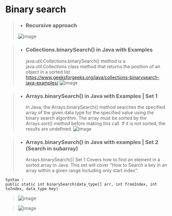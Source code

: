 # Binary search
> - ### Recursive approach
> ![image](https://github.com/user-attachments/assets/3dadb0bc-e52c-4939-87d4-ea2ebd94ae85)

> - ### Collections.binarySearch() in Java with Examples
>   java.util.Collections.binarySearch() method is a java.util.Collections class method that returns the position of an object in a sorted list.
>   https://www.geeksforgeeks.org/java/collections-binarysearch-java-examples/
>   ![image](https://github.com/user-attachments/assets/100e5a25-7dc8-4a76-87b0-ce3b0edbf911)

> - ### Arrays.binarySearch() in Java with Examples | Set 1
>   In Java, the Arrays.binarySearch() method searches the specified array of the given data type for the specified value using the binary search algorithm.
>   The array must be sorted by the Arrays.sort() method before making this call. If it is not sorted, the results are undefined.
>   ![image](https://github.com/user-attachments/assets/eb5333a8-9c0c-47b5-bc0c-bce991140130)

> - ### Arrays.binarySearch() in Java with examples | Set 2 (Search in subarray)
>   Arrays.binarySearch()| Set 1 Covers how to find an element in a sorted array in Java. This set will cover "How to Search a key in an array within a given range including only start index".
```
Syntax :  
public static int binarySearch(data_type[] arr, int fromIndex, int toIndex, data_type key)
```
>![image](https://github.com/user-attachments/assets/b21d68eb-3b2e-40ec-aa85-26f0d5bd2e77)

> ![image](https://github.com/user-attachments/assets/9f5d303c-df18-42d2-ba0a-31d93b8e2b09)

